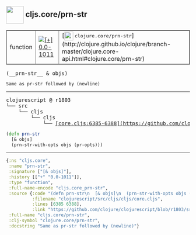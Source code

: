## <img width="48px" valign="middle" src="http://i.imgur.com/Hi20huC.png"> cljs.core/prn-str

 <table border="1">
<tr>
<td>function</td>
<td><a href="https://github.com/cljsinfo/api-refs/tree/0.0-1011"><img valign="middle" alt="[+] 0.0-1011" src="https://img.shields.io/badge/+-0.0--1011-lightgrey.svg"></a> </td>
<td>
[<img height="24px" valign="middle" src="http://i.imgur.com/1GjPKvB.png"> <samp>clojure.core/prn-str</samp>](http://clojure.github.io/clojure/branch-master/clojure.core-api.html#clojure.core/prn-str)
</td>
</tr>
</table>

 <samp>
(__prn-str__ & objs)<br>
</samp>

```
Same as pr-str followed by (newline)
```

---

 <pre>
clojurescript @ r1803
└── src
    └── cljs
        └── cljs
            └── <ins>[core.cljs:6385-6388](https://github.com/clojure/clojurescript/blob/r1803/src/cljs/cljs/core.cljs#L6385-L6388)</ins>
</pre>

```clj
(defn prn-str
  [& objs]
  (prn-str-with-opts objs (pr-opts)))
```


---

```clj
{:ns "cljs.core",
 :name "prn-str",
 :signature ["[& objs]"],
 :history [["+" "0.0-1011"]],
 :type "function",
 :full-name-encode "cljs.core_prn-str",
 :source {:code "(defn prn-str\n  [& objs]\n  (prn-str-with-opts objs (pr-opts)))",
          :filename "clojurescript/src/cljs/cljs/core.cljs",
          :lines [6385 6388],
          :link "https://github.com/clojure/clojurescript/blob/r1803/src/cljs/cljs/core.cljs#L6385-L6388"},
 :full-name "cljs.core/prn-str",
 :clj-symbol "clojure.core/prn-str",
 :docstring "Same as pr-str followed by (newline)"}

```
